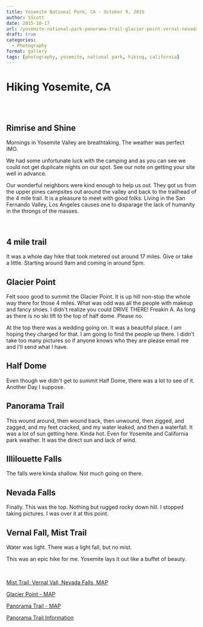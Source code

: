 ```yaml
---
title: Yosemite National Park, CA - October 9, 2015
author: SScott
date: 2015-10-17
url: /yosemite-national-park-panorama-trail-glacier-point-vernal-nevada-fall/
draft: true 
categories:
  - Photography
format: gallery
tags: [photography, yosemite, national park, hiking, california]
---
```

# Hiking Yosemite, CA

<img class="ngg_displayed_gallery mceItem" src="http://scotttactical.com/nextgen-attach_to_post/preview/id--480" alt="" data-mce-placeholder="1" />

&nbsp;

## Rimrise and Shine

Mornings in Yosemite Valley are breathtaking. The weather was perfect IMO. 

We had some unfortunate luck with the camping and as you can see we could not get duplicate nights on our spot. See our note on getting your site well in advance. 

Our wonderful neighbors were kind enough to help us out. They got us from the upper pines campsites out around the valley and back to the trailhead of the 4 mile trail. It is a pleasure to meet with good folks. Living in the San Fernando Valley, Los Angeles causes one to disparage the lack of humanity in the throngs of the masses. 

&nbsp;

## 4 mile trail

It was a whole day hike that took metered out around 17 miles. Give or take a little. Starting around 9am and coming in around 5pm.

## Glacier Point

Felt sooo good to summit the Glacier Point. It is up hill non-stop the whole way there for those 4 miles. What was odd was all the people with makeup and fancy shoes. I didn't realize you could DRIVE THERE! Freakin A. As long as there is no ski lift to the top of half dome. Please no.

At the top there was a wedding going on. It was a beautiful place. I am hoping they charged for that. I am going to find the people up there. I didn't take too many pictures so if anyone knows who they are please email me and I'll send what I have.

## Half Dome

Even though we didn't get to summit Half Dome, there was a lot to see of it. Another Day I suppose.

## Panorama Trail

This wound around, then wound back, then unwound, then zigged, and zagged, and my feet cracked, and my water leaked, and then a waterfall. It was a lot of sun getting here. Kinda hot. Even for Yosemite and California park weather. It was the direct sun and lack of wind. 

## Illilouette Falls

The falls were kinda shallow. Not much going on there.

## Nevada Falls

Finally. This was the top. Nothing but rugged rocky down hill. I stopped taking pictures. I was over it at this point.

## Vernal Fall, Mist Trail

Water was light. There was a light fall, but no mist.

This was an epic hike for me. Yosemite lays it out like a buffet of beauty.

&nbsp;

<a href="http://www.everytrail.com/guide/the-mist-trail-vernal-and-nevada-falls/map" target="_blank">Mist Trail, Vernal Vall, Nevada Falls, MAP</a>

<a href="http://www.everytrail.com/guide/glacier-point" target="_blank">Glacier Point - MAP</a>

<a href="http://www.everytrail.com/guide/the-panorama-trail/map" target="_blank">Panorama Trail - MAP</a>

<a href="http://www.yosemitehikes.com/glacier-point-road/panorama-trail/panorama-trail.htm" target="_blank">Panorama Trail Information</a>